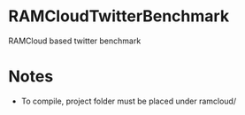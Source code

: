 RAMCloudTwitterBenchmark
========================

RAMCloud based twitter benchmark

Notes
=====
 - To compile, project folder must be placed under ramcloud/
